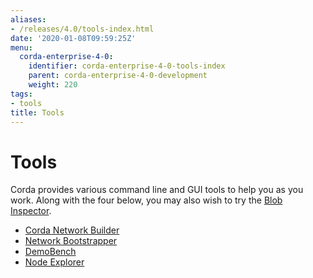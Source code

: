 ```yaml
---
aliases:
- /releases/4.0/tools-index.html
date: '2020-01-08T09:59:25Z'
menu:
  corda-enterprise-4-0:
    identifier: corda-enterprise-4-0-tools-index
    parent: corda-enterprise-4-0-development
    weight: 220
tags:
- tools
title: Tools
---
```



# Tools

Corda provides various command line and GUI tools to help you as you work. Along with the four below, you may also
wish to try the [Blob Inspector](blob-inspector.md).



* [Corda Network Builder](network-builder.md)
* [Network Bootstrapper](network-bootstrapper.md)
* [DemoBench](demobench.md)
* [Node Explorer](node-explorer.md)



